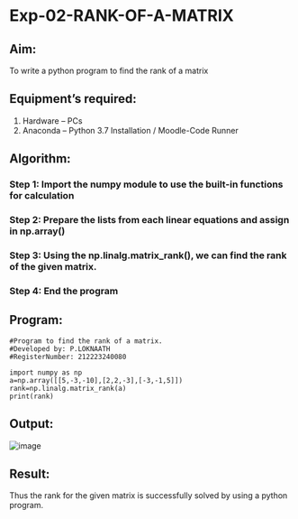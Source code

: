 # Exp-02-RANK-OF-A-MATRIX
## Aim:
To write a python program to find the rank of a matrix
## Equipment’s required:
1. 	Hardware – PCs
2. 	Anaconda – Python 3.7 Installation / Moodle-Code Runner
## Algorithm:
### Step 1: Import the numpy module to use the built-in functions for calculation
### Step 2: Prepare the lists from each linear equations and assign in np.array()
### Step 3: Using the np.linalg.matrix_rank(), we can find the rank of the given matrix.
### Step 4: End the program
## Program:
~~~
#Program to find the rank of a matrix.
#Developed by: P.LOKNAATH
#RegisterNumber: 212223240080

import numpy as np
a=np.array([[5,-3,-10],[2,2,-3],[-3,-1,5]])
rank=np.linalg.matrix_rank(a)
print(rank)
~~~
## Output:
![image](https://github.com/Loknaath-sec/RANK-OF-A-MATRIX/assets/145742558/0d7cf51d-eb35-4e19-9cd7-64e83d7d2658)

## Result:
Thus the rank for the given matrix is successfully solved by  using a python program.
